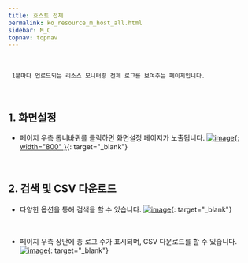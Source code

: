 ```yaml
---
title: 호스트 전체
permalink: ko_resource_m_host_all.html
sidebar: M_C
topnav: topnav
---
```


<br />

     1분마다 업로드되는 리소스 모니터링 전체 로그를 보여주는 페이지입니다.

<br />

## 1. 화면설정 

- 페이지 우측 톱니바퀴를 클릭하면 화면설정 페이지가 노출됩니다.
[![image](/docs/images/Manual/common/resource/10.png){: width="800" }](/docs/images/Manual/common/resource/10.png){: target="_blank"}

<br />

## 2. 검색 및 CSV 다운로드

- 다양한 옵션을 통해 검색을 할 수 있습니다.
[![image](/docs/images/Manual/common/resource/08.png)](/docs/images/Manual/common/resource/08.png){: target="_blank"}

<br />

- 페이지 우측 상단에 총 로그 수가 표시되며, CSV 다운로드를 할 수 있습니다.
[![image](/docs/images/Manual/common/resource/11.png)](/docs/images/Manual/common/resource/11.png){: target="_blank"}

<br />

